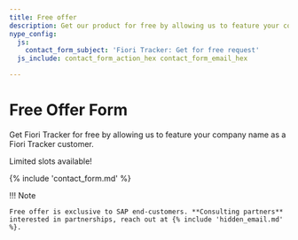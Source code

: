 ```yaml
---
title: Free offer
description: Get our product for free by allowing us to feature your company name as a Fiori Tracker customer. Limited slots available!
nype_config:
  js:
    contact_form_subject: 'Fiori Tracker: Get for free request'
  js_include: contact_form_action_hex contact_form_email_hex

---
```

# Free Offer Form

Get Fiori Tracker for free by allowing us to feature your company name as a Fiori Tracker customer. 

Limited slots available!

{% include 'contact_form.md' %}

!!! Note

    Free offer is exclusive to SAP end-customers. **Consulting partners** interested in partnerships, reach out at {% include 'hidden_email.md' %}.


